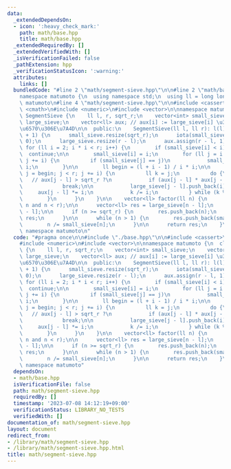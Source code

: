 ```yaml
---
data:
  _extendedDependsOn:
  - icon: ':heavy_check_mark:'
    path: math/base.hpp
    title: math/base.hpp
  _extendedRequiredBy: []
  _extendedVerifiedWith: []
  _isVerificationFailed: false
  _pathExtension: hpp
  _verificationStatusIcon: ':warning:'
  attributes:
    links: []
  bundledCode: "#line 2 \"math/segment-sieve.hpp\"\n\n#line 2 \"math/base.hpp\"\n\n\
    namespace matumoto {\n  using namespace std;\n  using ll = long long;\n} // namespace\
    \ matumoto\n#line 4 \"math/segment-sieve.hpp\"\n\n#include <cassert>\n#include\
    \ <cmath>\n#include <numeric>\n#include <vector>\n\nnamespace matumoto {\n  class\
    \ SegmentSieve {\n    ll l, r, sqrt_r;\n    vector<int> small_sieve;\n    vector<vector<ll>>\
    \ large_sieve;\n    vector<ll> aux; // aux[i] := large_sieve[i] \u306E\u7D20\u56E0\
    \u6570\u306E\u7A4D\n\n  public:\n    SegmentSieve(ll l, ll r): l(l), r(r), sqrt_r(sqrt(r)\
    \ + 1) {\n      small_sieve.resize(sqrt_r);\n      iota(small_sieve.begin(), small_sieve.end(),\
    \ 0);\n      large_sieve.resize(r - l);\n      aux.assign(r - l, 1);\n\n     \
    \ for (ll i = 2; i * i < r; i++) {\n        if (small_sieve[i] < i)\n        \
    \  continue;\n\n        small_sieve[i] = i;\n        for (ll j = i * i; j < sqrt_r;\
    \ j += i) {\n          if (small_sieve[j] == j)\n            small_sieve[j] =\
    \ i;\n        }\n\n        ll begin = (l + i - 1) / i * i;\n\n        for (ll\
    \ j = begin; j < r; j += i) {\n          ll k = j;\n          do {\n         \
    \   // aux[j - l] > sqrt_r ?\n            if (aux[j - l] * aux[j - l] > r)\n \
    \             break;\n\n            large_sieve[j - l].push_back(i);\n       \
    \     aux[j - l] *= i;\n            k /= i;\n          } while (k % i == 0);\n\
    \        }\n      }\n    }\n\n    vector<ll> factor(ll n) {\n      assert(l <=\
    \ n and n < r);\n\n      vector<ll> res = large_sieve[n - l];\n      n /= aux[n\
    \ - l];\n\n      if (n >= sqrt_r) {\n        res.push_back(n);\n        return\
    \ res;\n      }\n\n      while (n > 1) {\n        res.push_back(small_sieve[n]);\n\
    \        n /= small_sieve[n];\n      }\n\n      return res;\n    }\n  };\n}; //\
    \ namespace matumoto\n"
  code: "#pragma once\n\n#include \"./base.hpp\"\n\n#include <cassert>\n#include <cmath>\n\
    #include <numeric>\n#include <vector>\n\nnamespace matumoto {\n  class SegmentSieve\
    \ {\n    ll l, r, sqrt_r;\n    vector<int> small_sieve;\n    vector<vector<ll>>\
    \ large_sieve;\n    vector<ll> aux; // aux[i] := large_sieve[i] \u306E\u7D20\u56E0\
    \u6570\u306E\u7A4D\n\n  public:\n    SegmentSieve(ll l, ll r): l(l), r(r), sqrt_r(sqrt(r)\
    \ + 1) {\n      small_sieve.resize(sqrt_r);\n      iota(small_sieve.begin(), small_sieve.end(),\
    \ 0);\n      large_sieve.resize(r - l);\n      aux.assign(r - l, 1);\n\n     \
    \ for (ll i = 2; i * i < r; i++) {\n        if (small_sieve[i] < i)\n        \
    \  continue;\n\n        small_sieve[i] = i;\n        for (ll j = i * i; j < sqrt_r;\
    \ j += i) {\n          if (small_sieve[j] == j)\n            small_sieve[j] =\
    \ i;\n        }\n\n        ll begin = (l + i - 1) / i * i;\n\n        for (ll\
    \ j = begin; j < r; j += i) {\n          ll k = j;\n          do {\n         \
    \   // aux[j - l] > sqrt_r ?\n            if (aux[j - l] * aux[j - l] > r)\n \
    \             break;\n\n            large_sieve[j - l].push_back(i);\n       \
    \     aux[j - l] *= i;\n            k /= i;\n          } while (k % i == 0);\n\
    \        }\n      }\n    }\n\n    vector<ll> factor(ll n) {\n      assert(l <=\
    \ n and n < r);\n\n      vector<ll> res = large_sieve[n - l];\n      n /= aux[n\
    \ - l];\n\n      if (n >= sqrt_r) {\n        res.push_back(n);\n        return\
    \ res;\n      }\n\n      while (n > 1) {\n        res.push_back(small_sieve[n]);\n\
    \        n /= small_sieve[n];\n      }\n\n      return res;\n    }\n  };\n}; //\
    \ namespace matumoto"
  dependsOn:
  - math/base.hpp
  isVerificationFile: false
  path: math/segment-sieve.hpp
  requiredBy: []
  timestamp: '2023-07-08 14:12:19+09:00'
  verificationStatus: LIBRARY_NO_TESTS
  verifiedWith: []
documentation_of: math/segment-sieve.hpp
layout: document
redirect_from:
- /library/math/segment-sieve.hpp
- /library/math/segment-sieve.hpp.html
title: math/segment-sieve.hpp
---
```

